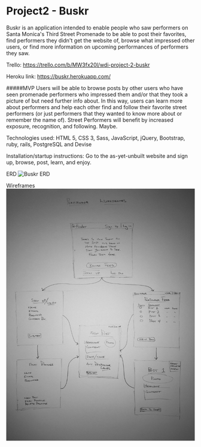 # Project2 - Buskr

Buskr is an application intended to enable people who saw performers on Santa Monica's Third Street Promenade to be able to post their favorites, find performers they didn't get the website of, browse what impressed other users, or find more information on upcoming performances of performers they saw.

Trello:
https://trello.com/b/MW3fx20l/wdi-project-2-buskr

Heroku link:
https://buskr.herokuapp.com/

#####MVP
Users will be able to browse posts by other users who have seen promenade performers who impressed them and/or that they took a picture of but need further info about.  In this way, users can learn more about performers and help each other find and follow their favorite street performers (or just performers that they wanted to know more about or remember the name of).  Street Performers will benefit by increased exposure, recognition, and following. Maybe.

Technologies used:
HTML 5, CSS 3, Sass, JavaScript, jQuery, Bootstrap, ruby, rails, PostgreSQL and Devise

<!-- Approach taken: -->

Installation/startup instructions:
Go to the as-yet-unbuilt website and sign up, browse, post, learn, and enjoy.

<!-- Unsolved problems and next steps. -->


ERD
<img src="assets/Buskr_ERD.png" alt="Buskr ERD" />

Wireframes
<img src="assets/Buskr_Wireframes.jpg" alt="Buskr Wireframes" />
